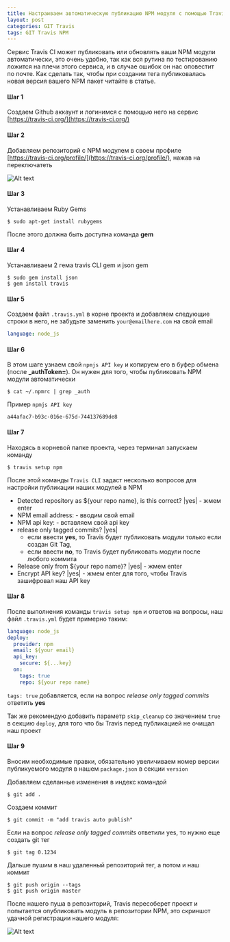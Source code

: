 ```yaml
---
title: Настраиваем автоматическую публикацию NPM модуля с помощью Travis CI
layout: post
categories: GIT Travis
tags: GIT Travis NPM
---
```


Сервис Travis CI может публиковать или обновлять ваши NPM модули автоматически,
это очень удобно, так как вся рутина по тестированию ложится на плечи этого сервиса,
и в случае ошибок он нас оповестит по почте. Как сделать так, чтобы при создании
тега публиковалась новая версия вашего NPM пакет читайте в статье.

#### Шаг 1

Создаем Github аккаунт и логинимся с помощью него на сервис [https://travis-ci.org/](https://travis-ci.org/)

#### Шаг 2

Добавляем репозиторий с NPM модулем в своем профиле [https://travis-ci.org/profile/](https://travis-ci.org/profile/),
нажав на переключатеть

![Alt text](https://monosnap.com/file/xPdx1aVPgE0WAWmC70s221ulDSQvyt.png)

#### Шаг 3

Устанавливаем Ruby Gems

```
$ sudo apt-get install rubygems
```

После этого должна быть доступна команда **gem**

#### Шаг 4

Устанавливаем 2 гема travis CLI gem и json gem

```
$ sudo gem install json
$ gem install travis
```

#### Шаг 5

Создаем файл `.travis.yml` в корне проекта и добавляем следующие строки в него,
не забудьте заменить `your@emailhere.com` на свой email

```yaml
language: node_js
```

#### Шаг 6

В этом шаге узнаем свой `npmjs API key` и копируем его в буфер обмена (после **_authToken=**).
Он нужен для того, чтобы публиковать NPM модули автоматически

```
$ cat ~/.npmrc | grep _auth
```

Пример `npmjs API key`

```
a44afac7-b93c-016e-675d-744137689de8
```

#### Шаг 7

Находясь в корневой папке проекта,  через терминал запускаем команду

```
$ travis setup npm
```

После этой команды `Travis CLI` задаст несколько вопросов для настройки публикации
наших модулей в NPM

- Detected repository as ${your repo name}, is this correct? \|yes\| - жмем enter
- NPM email address: - вводим свой email
- NPM api key: - вставляем свой api key
- release only tagged commits? \|yes\|
  - если ввести **yes**, то Travis будет публиковать модули только если создан Git Tag,
  - если ввести **no**, то Travis будет публиковать модули после любого коммита
- Release only from ${your repo name}? \|yes\| - жмем enter
- Encrypt API key? \|yes\| - жмем enter для того, чтобы Travis зашифровал наш API key

#### Шаг 8

После выполнения команды `travis setup npm` и ответов на вопросы, наш  файл `.travis.yml` будет примерно таким:

```yaml
language: node_js
deploy:
  provider: npm
  email: ${your email}
  api_key:
    secure: ${...key}
  on:
    tags: true
    repo: ${your repo name}
```

`tags: true` добавляется, если на вопрос *release only tagged commits* ответить **yes**

Так же рекомендую добавить параметр `skip_cleanup` со значением `true` в секцию `deploy`,
для того что бы Travis перед публикацией не очищал наш проект

#### Шаг 9

Вносим необходимые правки, обязательно увеличиваем номер версии публикуемого модуля
в нашем `package.json` в секции `version`

Добавляем сделанные изменения в индекс командой

```
$ git add .
```

Создаем коммит

```
$ git commit -m "add travis auto publish"
```

Если на вопрос *release only tagged commits* ответили yes, то нужно еще создать git тег

```
$ git tag 0.1234
```

Дальше пушим в наш удаленный репозиторий тег, а потом и наш коммит

```
$ git push origin --tags
$ git push origin master
```

После нашего пуша в репозиторий, Travis пересоберет проект и попытается опубликовать
модуль в репозитории NPM, это скриншот удачной регистрации нашего модуля:

![Alt text](https://monosnap.com/file/1MUT2aK8w0PdAMMmprTymoeIl2PJLh.png)
